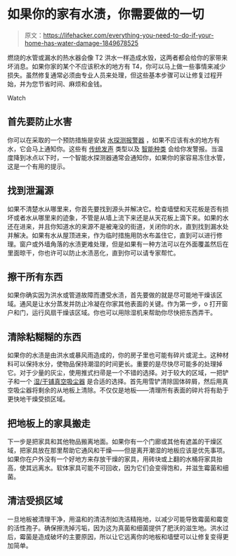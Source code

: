# 如果你的家有水渍，你需要做的一切

> 原文：<https://lifehacker.com/everything-you-need-to-do-if-your-home-has-water-damage-1849678525>

燃烧的水管或漏水的热水器会像 T2 洪水一样造成水毁，这两者都会给你的家带来坏消息。如果你家的某个不应该积水的地方有 T4，你可以马上做一些事情来减少损失。虽然修复通常必须由专业人员来处理，但这些基本步骤可以让修复过程开始，并为您节省时间、麻烦和金钱。

Watch

## 首先要防止水害

你可以在采取的一个预防措施是安装 [水探测报警器](https://www.homedepot.com/p/GE-Water-Leak-Alarm-45411/203224357?source=shoppingads&locale=en-US&srsltid=AR5OiO12tvKLgXpgC9tRGE9nWOMJtAQ44rFwekCOl-yvO5a477g3rMoVgLY) ，如果不应该有水的地方有水，它会马上通知你。这些有 [传统发声](https://www.sears.com/topvico-flood-alarm-water-leak-sensor-detector-130db/p-A043741679?sid=ISxMP3xSOxGGxDTxSURF&srsltid=AR5OiO11KCphmBS2RQqVlPA2CN93YITrVgaIcR_25U7ogHthGb22PeSBKp4) 类型以及 [智能种类](https://ring.com/products/alarm-flood-and-freeze-sensor/white?utm_source=google&utm_medium=cpc&utm_campaign=7715931981&utm_term=4SF1S8-0EN0&utm_content=82506332358&gclid=CjwKCAjwwL6aBhBlEiwADycBIIllQbuxgCnv256_EASwqoM2QEhzWo-MRBxe9iC7LtVbJKQc848TixoCp0wQAvD_BwE&gclid=CjwKCAjwwL6aBhBlEiwADycBIIllQbuxgCnv256_EASwqoM2QEhzWo-MRBxe9iC7LtVbJKQc848TixoCp0wQAvD_BwE) 会给你发警报。当温度降到冰点以下时，一个智能水探测器通常会通知你，如果你的家容易冻住水管，这是一个有用的提示。

## **找到泄漏源**

如果不清楚水从哪里来，你首先要找到源头并解决它。检查墙壁和天花板是否有损坏或者水从哪里来的迹象，不管是从墙上流下来还是从天花板上滴下来。如果的水还在进来，并且你知道水的来源不是被淹没的街道，关闭你的水，直到找到漏水处并解决。如果有水从屋顶进来，作为临时措施用防水布盖住它，直到可以进行修理。窗户或外墙角落的水渍更难处理，但是如果有一种方法可以在外面覆盖然后在里面晾干，你也许可以防止水渍恶化，直到你可以请专家帮忙。

## 擦干所有东西

如果你确实因为洪水或管道故障而遭受水渍，首先要做的就是尽可能地干燥该区域。通风是让水分蒸发并防止冷凝在你家其他表面的关键。作为第一步，o 打开窗户和门，运行风扇干燥该区域。你也可以用除湿机来帮助你尽快把东西弄干。

## 清除粘糊糊的东西

如果你的水渍是由洪水或暴风雨造成的，你的房子里也可能有碎片或泥土。这种材料可以保持水分，使物品保持潮湿的时间更长。重要的是尽快尽可能多的处理掉它。对于少量的灰尘，使用推式扫帚是一个不错的选择。对于较大的区域，一把铲子和一个 [湿/干铺真空吸尘器](https://www.homedepot.com/p/RIDGID-12-Gal-5-0-Peak-HP-NXT-Wet-Dry-Shop-Vacuum-with-Filter-Hose-and-Accessories-HD1200/304006023?source=shoppingads&locale=en-US&&mtc=SHOPPING-RM-RMP-GGL-D25T-025_014_WET_DRY_VACS-SB-RIDGID-NA-SMART-NA-NA-MK491343300-9016863340-NBR-3315-CON-NA-FY22_3315&cm_mmc=SHOPPING-RM-RMP-GGL-D25T-025_014_WET_DRY_VACS-SB-RIDGID-NA-SMART-NA-NA-MK491343300-9016863340-NBR-3315-CON-NA-FY22_3315-71700000086399670-58700007340407536-92700067391515428&gclid=CjwKCAjwwL6aBhBlEiwADycBIMeN2Cr31aqAmCCP_0k7KODF1O-tJNFNVJqTK01mVeoMV1Tw7OgCQBoCrjcQAvD_BwE&gclsrc=aw.ds) 是合适的选择。首先用雪铲清除固体碎屑，然后用真空吸尘器将剩余的从地板上清除。不仅仅是地板——清理所有表面的碎片将有助于更快地干燥受损区域。

## 把地板上的家具搬走

下一步是把家具和其他物品搬离地面。如果你有一个门廊或其他有遮盖的干燥区域，把家具放在那里帮助它通风和干燥——但是离开潮湿的地板应该是优先事项。如果你在户外没有一个好地方来存放干燥的家具，用砖块或上翻的水桶将家具抬高，使其远离水。软体家具可能不可回收，因为它们会变得饱和，并滋生霉菌和细菌。

## 清洁受损区域

一旦地板被清理干净，用温和的清洁剂如洗洁精拖地，以减少可能导致霉菌和霉变的活性孢子。确保擦洗掉污垢，因为这为真菌和细菌提供了肥沃的滋生地。洪水过后，霉菌是造成破坏的主要原因，所以让它远离你的地板和墙壁可以让修复变得更加简单。